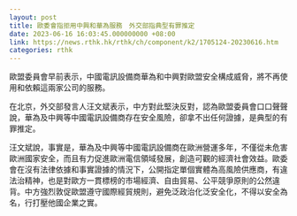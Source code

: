 ```yaml
---
layout: post
title: 歐委會指拒用中興和華為服務　外交部指典型有罪推定
date: 2023-06-16 16:03:45.000000000 +08:00
link: https://news.rthk.hk/rthk/ch/component/k2/1705124-20230616.htm
categories: rthk
---
```


歐盟委員會早前表示，中國電訊設備商華為和中興對歐盟安全構成威脅，將不再使用和依賴這兩家公司的服務。

在北京，外交部發言人汪文斌表示，中方對此堅決反對，認為歐盟委員會口口聲聲說，華為及中興等中國電訊設備商存在安全風險，卻拿不出任何證據，是典型的有罪推定。

汪文斌說，事實是，華為及中興等中國電訊設備商在歐洲營運多年，不僅從未危害歐洲國家安全，而且有力促進歐洲電信領域發展，創造可觀的經濟社會效益。歐委會在沒有法律依據和事實證據的情況下，公開指定單個實體為高風險供應商，有違法治精神，也是對歐方一貫標榜的市場經濟、自由貿易、公平競爭原則的公然違背。中方強烈敦促歐盟遵守國際經貿規則，避免泛政治化泛安全化，不得以安全為名，行打壓他國企業之實。
